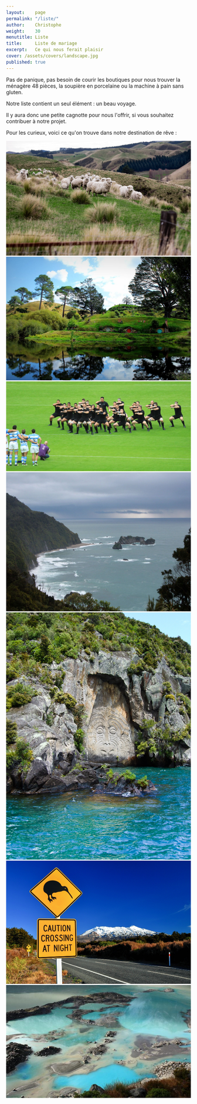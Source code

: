 ```yaml
---
layout:    page
permalink: "/liste/"
author:    Christophe
weight:    30
menutitle: Liste
title:     Liste de mariage
excerpt:   Ce qui nous ferait plaisir
cover: /assets/covers/landscape.jpg
published: true
---
```


Pas de panique, pas besoin de courir les boutiques pour nous trouver la ménagère 48 pièces, la soupière en porcelaine ou la machine à pain sans gluten.

Notre liste contient un seul élément : un beau voyage.

Il y aura donc une petite cagnotte pour nous l'offrir, si vous souhaitez contribuer à notre projet.

Pour les curieux, voici ce qu'on trouve dans notre destination de rêve :

<div class="album">

<img src="/media/img/custom/nz/sheeps.jpg">
<img src="/media/img/custom/nz/landscape.jpg">
<img src="/media/img/custom/nz/haka.jpg">
<img src="/media/img/custom/nz/sea.jpg">
<img src="/media/img/custom/nz/carving.jpg">
<img src="/media/img/custom/nz/kiwi.jpg">
<img src="/media/img/custom/nz/pools.jpg">

</div>
